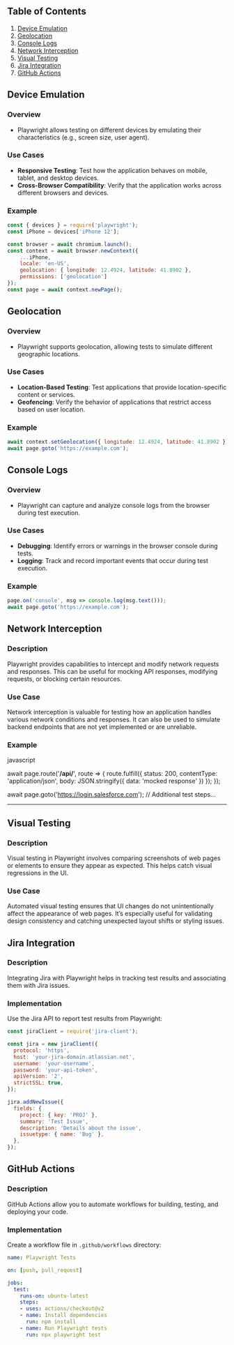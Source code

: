 ## Table of Contents

1. [Device Emulation](#device-emulation)
2. [Geolocation](#geolocation)
3. [Console Logs](#console-logs)
4. [Network Interception](#network-interception)
5. [Visual Testing](#visual-testing)
6. [Jira Integration](#jira-integration)
7. [GitHub Actions](#github-actions)
## Device Emulation

### Overview
- Playwright allows testing on different devices by emulating their characteristics (e.g., screen size, user agent).

### Use Cases
- **Responsive Testing**: Test how the application behaves on mobile, tablet, and desktop devices.
- **Cross-Browser Compatibility**: Verify that the application works across different browsers and devices.

### Example
  ```javascript
  const { devices } = require('playwright');
  const iPhone = devices['iPhone 12'];
  
  const browser = await chromium.launch();
  const context = await browser.newContext({
      ...iPhone,
      locale: 'en-US',
      geolocation: { longitude: 12.4924, latitude: 41.8902 },
      permissions: ['geolocation']
  });
  const page = await context.newPage();
  ```

## Geolocation

### Overview
- Playwright supports geolocation, allowing tests to simulate different geographic locations.

### Use Cases
- **Location-Based Testing**: Test applications that provide location-specific content or services.
- **Geofencing**: Verify the behavior of applications that restrict access based on user location.

### Example
  ```javascript
  await context.setGeolocation({ longitude: 12.4924, latitude: 41.8902 });
  await page.goto('https://example.com');
  ```

## Console Logs

### Overview
- Playwright can capture and analyze console logs from the browser during test execution.

### Use Cases
- **Debugging**: Identify errors or warnings in the browser console during tests.
- **Logging**: Track and record important events that occur during test execution.

### Example
  ```javascript
  page.on('console', msg => console.log(msg.text()));
  await page.goto('https://example.com');
  ```
## Network Interception

### Description
Playwright provides capabilities to intercept and modify network requests and responses. This can be useful for mocking API responses, modifying requests, or blocking certain resources.

### Use Case
Network interception is valuable for testing how an application handles various network conditions and responses. It can also be used to simulate backend endpoints that are not yet implemented or are unreliable.

### Example
javascript

  await page.route('**/api/**', route => {
    route.fulfill({
      status: 200,
      contentType: 'application/json',
      body: JSON.stringify({ data: 'mocked response' })
    });
  });

  await page.goto('https://login.salesforce.com');
  // Additional test steps...

---

## Visual Testing

### Description
Visual testing in Playwright involves comparing screenshots of web pages or elements to ensure they appear as expected. This helps catch visual regressions in the UI.

### Use Case
Automated visual testing ensures that UI changes do not unintentionally affect the appearance of web pages. It’s especially useful for validating design consistency and catching unexpected layout shifts or styling issues.


## Jira Integration

### Description
Integrating Jira with Playwright helps in tracking test results and associating them with Jira issues.

### Implementation
Use the Jira API to report test results from Playwright:

```javascript
const jiraClient = require('jira-client');

const jira = new jiraClient({
  protocol: 'https',
  host: 'your-jira-domain.atlassian.net',
  username: 'your-username',
  password: 'your-api-token',
  apiVersion: '2',
  strictSSL: true,
});

jira.addNewIssue({
  fields: {
    project: { key: 'PROJ' },
    summary: 'Test Issue',
    description: 'Details about the issue',
    issuetype: { name: 'Bug' },
  },
});
```
## GitHub Actions

### Description
GitHub Actions allow you to automate workflows for building, testing, and deploying your code.

### Implementation
Create a workflow file in `.github/workflows` directory:

```yaml
name: Playwright Tests

on: [push, pull_request]

jobs:
  test:
    runs-on: ubuntu-latest
    steps:
    - uses: actions/checkout@v2
    - name: Install dependencies
      run: npm install
    - name: Run Playwright tests
      run: npx playwright test
```
